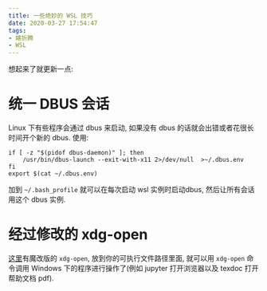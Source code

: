 ```yaml
---
title: 一些绝妙的 WSL 技巧
date: 2020-03-27 17:54:47
tags: 
- 瞎折腾
- WSL
---
```


想起来了就更新一点:

# 统一 DBUS 会话

Linux 下有些程序会通过 dbus 来启动, 如果没有 dbus 的话就会出错或者花很长时间开个新的 dbus. 使用:

    if [ -z "$(pidof dbus-daemon)" ]; then
        /usr/bin/dbus-launch --exit-with-x11 2>/dev/null  >~/.dbus.env
    fi
    export $(cat ~/.dbus.env)
加到 `~/.bash_profile` 就可以在每次启动 wsl 实例时启动dbus, 然后让所有会话用这个 dbus 实例.

# 经过修改的 xdg-open

[这里](https://github.com/cpbotha/xdg-open-wsl)有魔改版的 `xdg-open`, 放到你的可执行文件路径里面, 就可以用 `xdg-open` 命令调用 Windows 下的程序进行操作了(例如 jupyter 打开浏览器以及 texdoc 打开帮助文档 pdf).

